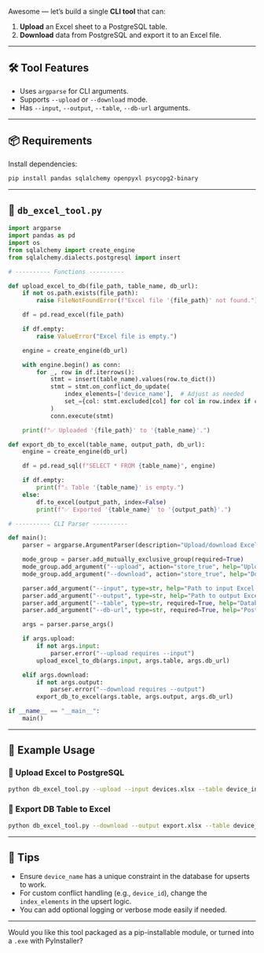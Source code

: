 Awesome — let’s build a single **CLI tool** that can:

1. **Upload** an Excel sheet to a PostgreSQL table.
2. **Download** data from PostgreSQL and export it to an Excel file.

---

## 🛠️ Tool Features

* Uses `argparse` for CLI arguments.
* Supports `--upload` or `--download` mode.
* Has `--input`, `--output`, `--table`, `--db-url` arguments.

---

## 📦 Requirements

Install dependencies:

```bash
pip install pandas sqlalchemy openpyxl psycopg2-binary
```

---

## 📜 `db_excel_tool.py`

```python
import argparse
import pandas as pd
import os
from sqlalchemy import create_engine
from sqlalchemy.dialects.postgresql import insert

# ---------- Functions ----------

def upload_excel_to_db(file_path, table_name, db_url):
    if not os.path.exists(file_path):
        raise FileNotFoundError(f"Excel file '{file_path}' not found.")

    df = pd.read_excel(file_path)

    if df.empty:
        raise ValueError("Excel file is empty.")

    engine = create_engine(db_url)

    with engine.begin() as conn:
        for _, row in df.iterrows():
            stmt = insert(table_name).values(row.to_dict())
            stmt = stmt.on_conflict_do_update(
                index_elements=['device_name'],  # Adjust as needed
                set_={col: stmt.excluded[col] for col in row.index if col != 'device_name'}
            )
            conn.execute(stmt)

    print(f"✅ Uploaded '{file_path}' to '{table_name}'.")

def export_db_to_excel(table_name, output_path, db_url):
    engine = create_engine(db_url)

    df = pd.read_sql(f"SELECT * FROM {table_name}", engine)

    if df.empty:
        print(f"⚠️ Table '{table_name}' is empty.")
    else:
        df.to_excel(output_path, index=False)
        print(f"✅ Exported '{table_name}' to '{output_path}'.")

# ---------- CLI Parser ----------

def main():
    parser = argparse.ArgumentParser(description="Upload/download Excel data to/from PostgreSQL.")

    mode_group = parser.add_mutually_exclusive_group(required=True)
    mode_group.add_argument("--upload", action="store_true", help="Upload Excel to DB")
    mode_group.add_argument("--download", action="store_true", help="Download table to Excel")

    parser.add_argument("--input", type=str, help="Path to input Excel file (for upload)")
    parser.add_argument("--output", type=str, help="Path to output Excel file (for download)")
    parser.add_argument("--table", type=str, required=True, help="Database table name")
    parser.add_argument("--db-url", type=str, required=True, help="PostgreSQL DB connection URL")

    args = parser.parse_args()

    if args.upload:
        if not args.input:
            parser.error("--upload requires --input")
        upload_excel_to_db(args.input, args.table, args.db_url)

    elif args.download:
        if not args.output:
            parser.error("--download requires --output")
        export_db_to_excel(args.table, args.output, args.db_url)

if __name__ == "__main__":
    main()
```

---

## 🧪 Example Usage

### 🔼 Upload Excel to PostgreSQL

```bash
python db_excel_tool.py --upload --input devices.xlsx --table device_inventory --db-url postgresql+psycopg2://user:pass@localhost:5432/mydb
```

### 🔽 Export DB Table to Excel

```bash
python db_excel_tool.py --download --output export.xlsx --table device_inventory --db-url postgresql+psycopg2://user:pass@localhost:5432/mydb
```

---

## 🧠 Tips

* Ensure `device_name` has a unique constraint in the database for upserts to work.
* For custom conflict handling (e.g., `device_id`), change the `index_elements` in the upsert logic.
* You can add optional logging or verbose mode easily if needed.

---

Would you like this tool packaged as a pip-installable module, or turned into a `.exe` with PyInstaller?
